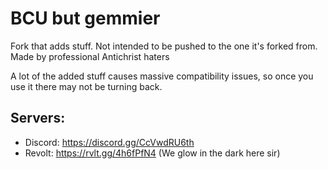 # BCU but gemmier
Fork that adds stuff. Not intended to be pushed to the one it's forked from. Made by professional Antichrist haters

A lot of the added stuff causes massive compatibility issues, so once you use it there may not be turning back.

## Servers:
- Discord: https://discord.gg/CcVwdRU6th
- Revolt: https://rvlt.gg/4h6fPfN4 (We glow in the dark here sir)
